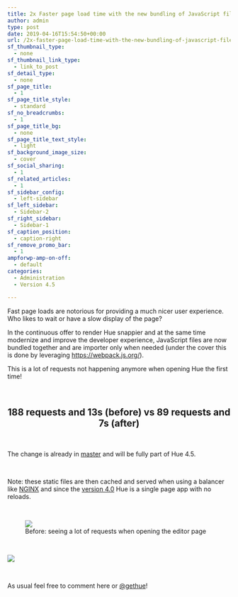 ```yaml
---
title: 2x Faster page load time with the new bundling of JavaScript files
author: admin
type: post
date: 2019-04-16T15:54:50+00:00
url: /2x-faster-page-load-time-with-the-new-bundling-of-javascript-files/
sf_thumbnail_type:
  - none
sf_thumbnail_link_type:
  - link_to_post
sf_detail_type:
  - none
sf_page_title:
  - 1
sf_page_title_style:
  - standard
sf_no_breadcrumbs:
  - 1
sf_page_title_bg:
  - none
sf_page_title_text_style:
  - light
sf_background_image_size:
  - cover
sf_social_sharing:
  - 1
sf_related_articles:
  - 1
sf_sidebar_config:
  - left-sidebar
sf_left_sidebar:
  - Sidebar-2
sf_right_sidebar:
  - Sidebar-1
sf_caption_position:
  - caption-right
sf_remove_promo_bar:
  - 1
ampforwp-amp-on-off:
  - default
categories:
  - Administration
  - Version 4.5

---
```

Fast page loads are notorious for providing a much nicer user experience. Who likes to wait or have a slow display of the page?

In the continuous offer to render Hue snappier and at the same time modernize and improve the developer experience, JavaScript files are now bundled together and are importer only when needed (under the cover this is done by leveraging <https://webpack.js.org/>).

This is a lot of requests not happening anymore when opening Hue the first time!

&nbsp;

<h2 style="text-align: center;">
  188 requests and 13s (before) vs 89 requests and 7s (after)
</h2>

&nbsp;

The change is already in [master][1] and will be fully part of Hue 4.5.

&nbsp;

Note: these static files are then cached and served when using a balancer like [NGINX][2] and since the [version 4.0][3] Hue is a single page app with no reloads.

&nbsp;

<figure>
  <a href="https://cdn.gethue.com/uploads/2019/04/hue_load_before.png"><img src="https://cdn.gethue.com/uploads/2019/04/hue_load_before.png" /></a>
  <figcaption>Before: seeing a lot of requests when opening the editor page</figcaption>
</figure>

&nbsp;

  [<img src="https://cdn.gethue.com/uploads/2019/04/hue_load_after-1.png" />][5]

&nbsp;

As usual feel free to comment here or [@gethue][6]!

&nbsp;

 [1]: https://github.com/cloudera/hue
 [2]: https://gethue.com/using-nginx-to-speed-up-hue-3-8-0/
 [3]: https://gethue.com/hue-4-and-its-new-interface-is-out/
 [4]: https://cdn.gethue.com/uploads/2019/04/hue_load_before.png
 [5]: https://cdn.gethue.com/uploads/2019/04/hue_load_after-1.png
 [6]: https://twitter.com/gethue
